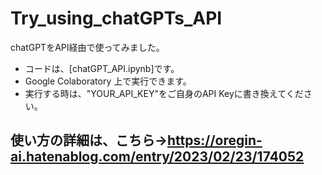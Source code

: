 # Try_using_chatGPTs_API
chatGPTをAPI経由で使ってみました。

- コードは、[chatGPT_API.ipynb]です。
- Google Colaboratory 上で実行できます。
- 実行する時は、"YOUR_API_KEY"をご自身のAPI Keyに書き換えてください。 
## 使い方の詳細は、こちら→https://oregin-ai.hatenablog.com/entry/2023/02/23/174052
